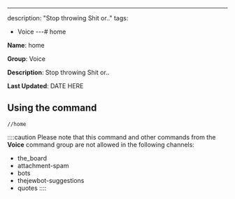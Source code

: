 ---
description: "Stop throwing Shit or.."
tags:
  - Voice
---# home

**Name**: home

**Group**: Voice

**Description**: Stop throwing Shit or..

**Last Updated**: DATE HERE

## Using the command

    //home

::::caution Please note that this command and other commands from the **Voice** command group are not allowed in the following channels:
- the_board
- attachment-spam
- bots
- thejewbot-suggestions
- quotes
::::